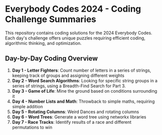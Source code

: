 # Everybody Codes 2024 - Coding Challenge Summaries

This repository contains coding solutions for the 2024 Everybody Codes. Each day's challenge offers unique puzzles requiring efficient coding, algorithmic thinking, and optimization.

## Day-by-Day Coding Overview

1. **Day 1 - Letter Fighters**: Count number of letters in a series of strings, keeping track of groups and assigning different weights
2. **Day 2 - Word Search Algorithms**: Looking for specific string groups in a series of strings, using a Breadth-Find Search for Part 3.
3. **Day 3 - Game of Life**: Mine the ground based on  conditions surrounding it
4. **Day 4 - Number Lists and Math**: Throwback to simple maths, requiring simple addition
5. **Day 5 - Rotating Columns**: Weird Dances and rotating columns
6. **Day 6 - Word Trees**: Generate a word tree using networkx libraries
7. **Day 7 - Race Tracks**: Identify results of a race and different permutations to win